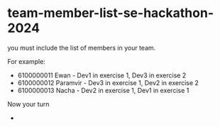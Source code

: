 # team-member-list-se-hackathon-2024

you must include the list of members in your team. 

For example:

- 6100000011 Ewan - Dev1 in exercise 1, Dev3 in exercise 2
- 6100000012 Paramvir - Dev3 in exercise 1, Dev2 in exercise 2
- 6100000013 Nacha - Dev2 in exercise 1, Dev1 in exercise 1

Now your turn

-
